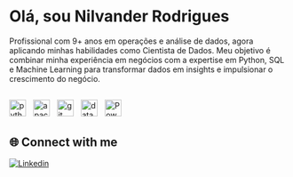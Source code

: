 # Olá, sou Nilvander Rodrigues 

Profissional com 9+ anos em operações e análise de dados, agora aplicando minhas habilidades como Cientista de Dados. Meu objetivo é combinar minha experiência em negócios com a expertise em Python, SQL e Machine Learning para transformar dados em insights e impulsionar o crescimento do negócio.

##

<img align="left" alt="python" title="python" height="30" style="padding-right:10px;" 
  src="https://cdn.jsdelivr.net/gh/devicons/devicon@latest/icons/python/python-original.svg"/>
<img align="left" alt="apache-spark" title="apache-spark" height="30" style="padding-right:10px;" 
  src="https://cdn.jsdelivr.net/gh/devicons/devicon@latest/icons/apachespark/apachespark-original.svg"/>
<img align="left" alt="git" title="git" height="30" style="padding-right:10px;" 
  src="https://cdn.jsdelivr.net/gh/devicons/devicon@latest/icons/git/git-original.svg"/>
<img align="left" alt="databricks" title="databricks" height="30" style="padding-right:10px;" 
  src="https://cdn.simpleicons.org/databricks"/>
<img align="left" alt="Power BI" title="Power BI" height="30" style="padding-right:10px;" 
  src="https://raw.githubusercontent.com/microsoft/PowerBI-Icons/main/PNG/Power-BI.png"/>
<br/><br/>

## 🌐 Connect with me

[![Linkedin](https://img.shields.io/badge/LinkedIn-blue?style=for-the-badge&logo=linkedin&logoColor=white)](https://www.linkedin.com/in/nilvander-martins-rodrigues-082552206/)
